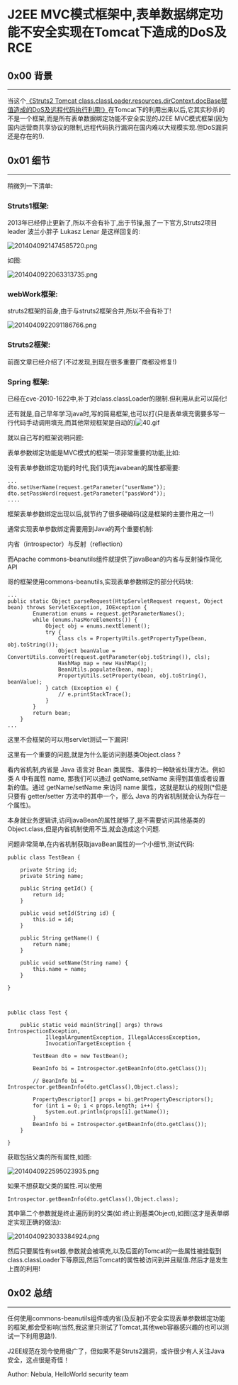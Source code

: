 # J2EE MVC模式框架中,表单数据绑定功能不安全实现在Tomcat下造成的DoS及RCE

0x00 背景
-------

* * *

当这个[《Struts2 Tomcat class.classLoader.resources.dirContext.docBase赋值造成的DoS及远程代码执行利用!》](http://drops.wooyun.org/papers/1377)在Tomcat下的利用出来以后,它其实秒杀的不是一个框架,而是所有表单数据绑定功能不安全实现的J2EE MVC模式框架(因为国内运营商共享协议的限制,远程代码执行漏洞在国内难以大规模实现.但DoS漏洞还是存在的!).

0x01 细节
-------

* * *

稍微列一下清单:

### Struts1框架: 

2013年已经停止更新了,所以不会有补丁,出于节操,报了一下官方,Struts2项目leader 波兰小胖子 Lukasz Lenar 是这样回复的:

![2014040921474585720.png](http://drops.javaweb.org/uploads/images/0e4e5974c7b8284264509964bac3bbb47c35db90.jpg)

如图:

![2014040922063313735.png](http://drops.javaweb.org/uploads/images/73b4898cd32594523dd8fa6f7e96c971e0f9b9ea.jpg)

### webWork框架:

struts2框架的前身,由于与struts2框架合并,所以不会有补丁!

![2014040922091186766.png](http://drops.javaweb.org/uploads/images/461c8c606fcae537fe65eb53ba76ceb0d0ebd079.jpg)

### Struts2框架:

前面文章已经介绍了(不过发现,到现在很多重要厂商都没修复!)

### Spring 框架:

已经在cve-2010-1622中,补丁对class.classLoader的限制.但利用从此可以简化!

还有就是,自己早年学习java时,写的简易框架,也可以打(只是表单填充需要多写一行代码手动调用填充,而其他常规框架是自动的)![40.gif](http://drops.javaweb.org/uploads/images/c021526ade1d231d309da05b9feedb31a41b8de9.jpg)

就以自己写的框架说明问题:

表单参数绑定功能是MVC模式的框架一项非常重要的功能,比如:

没有表单参数绑定功能的时代,我们填充javabean的属性都需要:

```
... 
dto.setUserName(request.getParameter("userName"));  
dto.setPassWord(request.getParameter("passWord"));  
.... 

```

框架表单参数绑定出现以后,就节约了很多硬编码(这是框架的主要作用之一!)

通常实现表单参数绑定需要用到Java的两个重要机制:

内省（introspector）与反射（reflection）

而Apache commons-beanutils组件就提供了javaBean的内省与反射操作简化API

哥的框架使用commons-beanutils,实现表单参数绑定的部分代码块:

```
... 
public static Object parseRequest(HttpServletRequest request, Object bean) throws ServletException, IOException {
        Enumeration enums = request.getParameterNames();
        while (enums.hasMoreElements()) {
            Object obj = enums.nextElement();
            try {
                Class cls = PropertyUtils.getPropertyType(bean, obj.toString());
                Object beanValue = ConvertUtils.convert(request.getParameter(obj.toString()), cls);
                HashMap map = new HashMap();
                BeanUtils.populate(bean, map);
                PropertyUtils.setProperty(bean, obj.toString(), beanValue);
            } catch (Exception e) {
                // e.printStackTrace();
            }
        }
        return bean;
    }
... 

```

这里不会框架的可以用servlet测试一下漏洞!

这里有一个重要的问题,就是为什么能访问到基类Object.class ?

看内省机制,内省是 Java 语言对 Bean 类属性、事件的一种缺省处理方法。例如类 A 中有属性 name, 那我们可以通过 getName,setName 来得到其值或者设置新的值。通过 getName/setName 来访问 name 属性，这就是默认的规则(*但是只要有 getter/setter 方法中的其中一个，那么 Java 的内省机制就会认为存在一个属性)。

本身就业务逻辑讲,访问javaBean的属性就够了,是不需要访问其他基类的Object.class,但是内省机制使用不当,就会造成这个问题.

问题非常简单,在内省机制获取javaBean属性的一个小细节,测试代码:

```
public class TestBean {

    private String id;
    private String name;

    public String getId() {
        return id;
    }

    public void setId(String id) {
        this.id = id;
    }

    public String getName() {
        return name;
    }

    public void setName(String name) {
        this.name = name;
    }

}



public class Test {

    public static void main(String[] args) throws IntrospectionException,
            IllegalArgumentException, IllegalAccessException,
            InvocationTargetException {

        TestBean dto = new TestBean();

        BeanInfo bi = Introspector.getBeanInfo(dto.getClass());

        // BeanInfo bi = Introspector.getBeanInfo(dto.getClass(),Object.class);

        PropertyDescriptor[] props = bi.getPropertyDescriptors();
        for (int i = 0; i < props.length; i++) {
            System.out.println(props[i].getName());
        }
        BeanInfo bi = Introspector.getBeanInfo(dto.getClass());
    }

}

```

获取包括父类的所有属性,如图:

![2014040922595023935.png](http://drops.javaweb.org/uploads/images/124c50658b33668add83dcfa031696ca0dfd09f2.jpg)

如果不想获取父类的属性.可以使用

```
Introspector.getBeanInfo(dto.getClass(),Object.class);

```

其中第二个参数就是终止遍历到的父类(如:终止到基类Object),如图(这才是表单绑定实现正确的做法):

![2014040923033384924.png](http://drops.javaweb.org/uploads/images/82292d77ceaea4693c9cb99eb8b9eee525a4242f.jpg)

然后只要属性有set器,参数就会被填充,以及后面的Tomcat的一些属性被挂载到class.classLoader下等原因,然后Tomcat的属性被访问到并且赋值.然后才是发生上面的利用!

0x02 总结
-------

* * *

任何使用commons-beanutils组件或内省(及反射)不安全实现表单参数绑定功能的框架,都会受影响(当然,我这里只测试了Tomcat,其他web容器感兴趣的也可以测试一下利用思路!).

J2EE规范在现今使用极广了，但如果不是Struts2漏洞，或许很少有人关注Java安全，这点很是奇怪！

Author: Nebula, HelloWorld security team